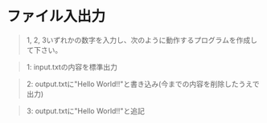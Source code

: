 # ファイル入出力
> 1, 2, 3いずれかの数字を入力し、次のように動作するプログラムを作成して下さい。

> 1: input.txtの内容を標準出力

> 2: output.txtに"Hello World!!"と書き込み(今までの内容を削除したうえで出力)

> 3: output.txtに"Hello World!!"と追記
